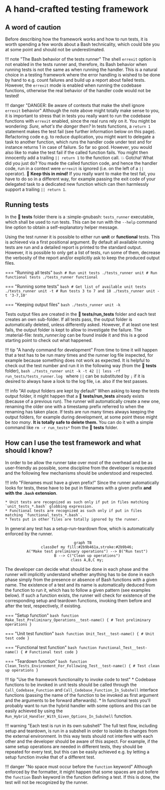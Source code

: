 # A hand-crafted testing framework

## A word of caution

Before describing how the framework works and how to run tests, it is worth spending a few words about a Bash technicality, which could bite you at some point and should not be underestimated.

!!! note "The Bash behavior of the tests runner"
    The shell `errexit` option is not enabled in the tests runner and, therefore, its Bash behavior when running tests is not the same as when running the handler.
    This is a natural choice in a testing framework where the error handling is wished to be done by hand to e.g. count failures and build up a report about failed tests.
    However, the `errexit` mode is enabled when running the codebase functions, otherwise the real behavior of the handler code would not be tested!

!!! danger "DANGER: Be aware of contexts that make the shell ignore `errexit` behavior"
    Although the note above might totally make sense to you, it is important to stress that in tests you really want to run the codebase functions with `errexit` enabled, since the real runs rely on it.
    You might be wondering: _Sure, what's the danger then?_
    In tests functions, a `return 1` statement makes the test fail (see further information below on this page).
    Refactoring code e.g. to reduce duplication, you might want to delegate a task to another function, which runs the handler code under test and for instance returns 1 in case of failure.
    So far so good.
    However, you would also like to make the test fail if the called function fails.
    You might then innocently add a trailing `|| return 1` to the function call.
    :boom: Gotcha!
    What did you just do?
    You made the called function code, and hence the handler code, run in a context were `errexit` is ignored (i.e. on the left of a `||` operator). :melting_face:
    **Keep this in mind!**
    If you really want to make the test fail, you have to do so in a different way, for example passing the exit code of your delegated task to a dedicated new function which can then harmlessly support a trailing `|| return 1`.

## Running tests

In the :file_folder: **tests** folder there is a :simple-gnubash: `tests_runner` executable, which shall be used to run tests.
This can be run with the `--help` command line option to obtain a self-explanatory helper message.

Using the test runner it is possible to either run **unit** or **functional** tests.
This is achieved via a first positional argument.
By default all available running tests are run and a detailed report is printed to the standard output.
However, it is possible to only get a list of tests, run some of them, decrease the verbosity of the report and/or explicitly ask to keep the produced output files.

=== "Running all tests"
    ```bash
    # Run unit tests
    ./tests_runner unit
    # Run functional tests
    ./tests_runner functional
    ```

=== "Running some tests"
    ```bash
    # Get list of available unit tests
    ./tests_runner unit -t
    # Run tests 3 to 7 and 10
    ./tests_runner unit -t '3-7,10'
    ```

=== "Keeping output files"
    ```bash
    ./tests_runner unit -k
    ```

Tests output files are created in the :file_folder: **tests/run_tests** folder and each test creates an own sub-folder.
If all tests pass, the output folder is automatically deleted, unless differently asked.
However, if at least one test fails, the output folder is kept to allow to investigate the failure.
The :material-file: *tests_runner.log* can be found inside it and this is a good starting point to check out what happened.

!!! tip "A handy command for development"
    From time to time it will happen that a test has to be run many times and the runner log file inspected, for example because something does not work as expected.
    It is helpful to check out the test number and run it in the following way (from the :file_folder: **tests** folder),
    ```bash
    ./tests_runner unit -k -t 42 || less -rf run_tests/tests_runner.log
    ```
    where `||` can be substituted by `;` if it is desired to always have a look to the log file, i.e. also if the test passes.

!!! info "All output folders are kept by default"
    When asking to keep the tests output folder, it might happen that a :file_folder: **tests/run_tests** already exists (because of a previous run).
    The runner will automatically create a new one, renaming the older one with a timestamp prefix referred to when the renaming has taken place.
    If tests are run many times always keeping the output folders, for example during development, at some point these might be _too many_.
    **It is totally safe to delete them.**
    You can do it with a simple command like `rm -r run_tests*` from the :file_folder: **tests** folder.

## How can I use the test framework and what should I know?

In order to be allow the runner take over most of the overhead and be as user-friendly as possible, some discipline from the developer is requested and the following few mechanisms should be understood and respected.

!!! info "Filenames must have a given prefix!"
    Since the runner automatically looks for tests, these have to be put in filenames with a given prefix **and with the `.bash` extension**.

    * Unit tests are recognized as such only if put in files matching `unit_tests_*.bash` globbing expression.
    * Functional tests are recognized as such only if put in files matching `functional_tests_*.bash`.
    * Tests put in other files are totally ignored by the runner.

In general any test has a setup-run-teardown flow, which is automatically enforced by the runner.

<div align="center">

```mermaid
graph TB
    classDef my fill:#2b9b461a,stroke:#2b9b46;
    A("Make test preliminary operations") --> B("Run test")
    B --> C("Clean up operations")
    class A,B,C my;
```

</div>

The developer can decide what should be done in each phase and the runner will implicitly understand whether anything has to be done in each phase simply from the presence or absence of Bash functions with a given name.
The existence of a test and its name is automatically deduced from the function to run it, which has to follow a given pattern (see examples below).
If such a function exists, the runner will check for existence of the corresponding setup and teardown functions, invoking them before and after the test, respectively, if existing.

=== "Setup function"
    ```bash
    function Make_Test_Preliminary_Operations__test-name()
    {
        # Test preliminary operations
    }
    ```

=== "Unit test function"
    ```bash
    function Unit_Test__test-name()
    {
        # Unit test code
    }
    ```

=== "Functional test function"
    ```bash
    function Functional_Test__test-name()
    {
        # Functional test code
    }
    ```

=== "Teardown function"
    ```bash
    function Clean_Tests_Environment_For_Following_Test__test-name()
    {
        # Test clean up operations
    }
    ```

!!! tip "Use the framework functionality to invoke code to test"
    * Codebase functions to be invoked in unit tests should be called through the `Call_Codebase_Function` and `Call_Codebase_Function_In_Subshell` interface functions (passing the name of the function to be invoked as first argument and the arguments to be forward afterwards).
    *  In functional tests you'll probably want to run the hybrid handler with some options and this can be easily achieved by using the `Run_Hybrid_Handler_With_Given_Options_In_Subshell` function.

!!! warning "Each test is run in its own subshell"
    The full test flow, including setup and teardown, is run in a subshell in order to isolate its changes from the external environment.
    In this way tests should not interfere with each other and the developer should be aware of this aspect.
    For example, if the same setup operations are needed in different tests, they should be repeated for every test, but this can be easily achieved e.g. by letting a setup function invoke that of a different test.

!!! danger "No space must occur before the `function` keyword"
    Although enforced by the formatter, it might happen that some spaces are put bofere the `function` Bash keyword in the function defining a test.
    If this is done, the test will not be recognized by the runner.
